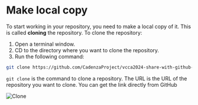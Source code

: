 # Make local copy

To start working in your repository, you need to make a local copy of it.
This is called **cloning** the repository. To clone the repository:

1. Open a terminal window.
2. CD to the directory where you want to clone the repository.
3. Run the following command:
```bash
git clone https://github.com/CadenzaProject/vcca2024-share-with-github-demo.git
```

`git clone` is the command to clone a repository. The URL is the URL of the repository you want to clone.
You can get the link directly from GitHub

![Clone](../figures/clone.png)
